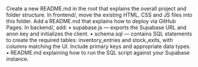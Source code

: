 Create a new README.md in the root that explains the overall project and folder structure.
In frontend/, move the existing HTML, CSS and JS files into this folder. Add a README.md that explains how to deploy via GitHub Pages.
In backend/, add: • supabase.js — exports the Supabase URL and anon key and initializes the client. • schema.sql — contains SQL statements to create the required tables: inventory_entries and stock_exits, with columns matching the UI. Include primary keys and appropriate data types. • README.md explaining how to run the SQL script against your Supabase instance.
